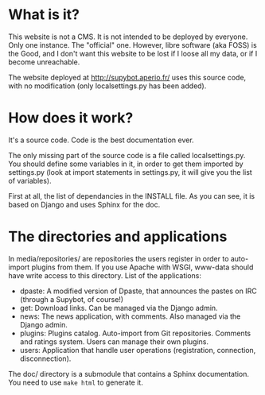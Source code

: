 What is it?
===========

This website is not a CMS. It is not intended to be deployed by everyone.
Only one instance. The "official" one.
However, libre software (aka FOSS) is the Good, and I don't want this website
to be lost if I loose all my data, or if I become unreachable.

The website deployed at http://supybot.aperio.fr/ uses this source code, with no
modification (only localsettings.py has been added).

How does it work?
=================

It's a source code. Code is the best documentation ever.

The only missing part of the source code is a file called localsettings.py.
You should define some variables in it, in order to get them imported by
settings.py (look at import statements in settings.py, it will give you
the list of variables).

First at all, the list of dependancies in the INSTALL file. As you can see,
it is based on Django and uses Sphinx for the doc.

The directories and applications
================================

In media/repositories/ are repositories the users register in order to
auto-import plugins from them. If you use Apache with WSGI, www-data should
have write access to this directory.
List of the applications:
* dpaste: A modified version of Dpaste, that announces the pastes on IRC
  (through a Supybot, of course!)
* get: Download links. Can be managed via the Django admin.
* news: The news application, with comments. Also managed via the Django
  admin.
* plugins: Plugins catalog. Auto-import from Git repositories. Comments and
  ratings system. Users can manage their own plugins.
* users: Application that handle user operations (registration, connection,
  disconnection).

The doc/ directory is a submodule that contains a Sphinx documentation. You
need to use `make html` to generate it.

